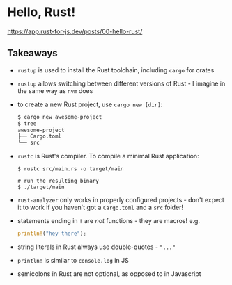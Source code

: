 # Hello, Rust!

https://app.rust-for-js.dev/posts/00-hello-rust/

## Takeaways

- `rustup` is used to install the Rust toolchain, including `cargo` for crates
- `rustup` allows switching between different versions of Rust - I imagine in
  the same way as `nvm` does
- to create a new Rust project, use `cargo new [dir]`:
  ```bash
  $ cargo new awesome-project
  $ tree
  awesome-project
  ├── Cargo.toml
  └── src
  ```
- `rustc` is Rust's compiler. To compile a minimal Rust application:

  ```shell
  $ rustc src/main.rs -o target/main

  # run the resulting binary
  $ ./target/main
  ```

- `rust-analyzer` only works in properly configured projects - don't expect it
  to work if you haven't got a `Cargo.toml` and a `src` folder!
- statements ending in `!` are _not_ functions - they are macros! e.g.
  ```rust
  println!("hey there");
  ```
- string literals in Rust always use double-quotes - `"..."`
- `println!` is similar to `console.log` in JS
- semicolons in Rust are not optional, as opposed to in Javascript
